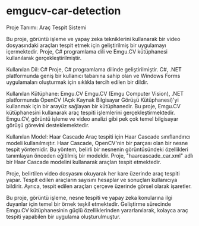 # emgucv-car-detection
Proje Tanımı: Araç Tespit Sistemi

Bu proje, görüntü işleme ve yapay zeka tekniklerini kullanarak bir video dosyasındaki araçları tespit etmek için geliştirilmiş bir uygulamayı içermektedir. Proje, C# programlama dili ve Emgu.CV kütüphanesi kullanılarak gerçekleştirilmiştir.

Kullanılan Dil: C#
Proje, C# programlama dilinde geliştirilmiştir. C#, .NET platformunda geniş bir kullanıcı tabanına sahip olan ve Windows Forms uygulamaları oluşturmak için sıklıkla tercih edilen bir dildir.

Kullanılan Kütüphane: Emgu.CV
Emgu.CV (Emgu Computer Vision), .NET platformunda OpenCV (Açık Kaynak Bilgisayar Görüşü Kütüphanesi)'yi kullanmak için bir arayüz sağlayan bir kütüphanedir. Bu proje, Emgu.CV kütüphanesini kullanarak araç tespiti işlemlerini gerçekleştirmektedir. Emgu.CV, görüntü işleme ve video analizi gibi pek çok temel bilgisayar görüşü görevini desteklemektedir.

Kullanılan Model: Haar Cascade
Araç tespiti için Haar Cascade sınıflandırıcı modeli kullanılmıştır. Haar Cascade, OpenCV'nin bir parçası olan bir nesne tespit yöntemidir. Bu yöntem, belirli bir nesnenin görüntüsündeki özellikleri tanımlayan önceden eğitilmiş bir modeldir. Proje, "haarcascade_car.xml" adlı bir Haar Cascade modelini kullanarak araçları tespit etmektedir.

Proje, belirtilen video dosyasını okuyarak her kare üzerinde araç tespiti yapar. Tespit edilen araçların sayısını hesaplar ve sonuçları kullanıcıya bildirir. Ayrıca, tespit edilen araçları çerçeve üzerinde görsel olarak işaretler.

Bu proje, görüntü işleme, nesne tespiti ve yapay zeka konularına ilgi duyanlar için temel bir örnek teşkil etmektedir. Geliştirme sürecinde Emgu.CV kütüphanesinin güçlü özelliklerinden yararlanılarak, kolayca araç tespiti yapabilen bir uygulama oluşturulmuştur.
